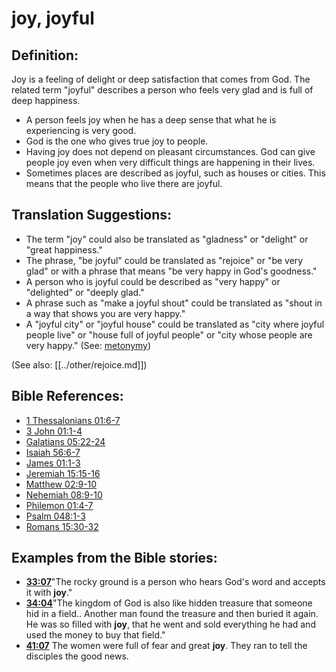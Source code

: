 # joy, joyful #

## Definition: ##

Joy is a feeling of delight or deep satisfaction that comes from God. The related term "joyful" describes a person who feels very glad and is full of deep happiness.

* A person feels joy when he has a deep sense that what he is experiencing is very good.
* God is the one who gives true joy to people.
* Having joy does not depend on pleasant circumstances. God can give people joy even when very difficult things are happening in their lives.
* Sometimes places are described as joyful, such as houses or cities. This means that the people who live there are joyful.

## Translation Suggestions: ##

* The term "joy" could also be translated as "gladness" or "delight" or "great happiness."
* The phrase, "be joyful" could be translated as "rejoice" or "be very glad" or with a phrase that means "be very happy in God's goodness."
* A person who is joyful could be described as "very happy" or "delighted" or "deeply glad."
* A phrase such as "make a joyful shout" could be translated as "shout in a way that shows you are very happy."
* A "joyful city" or "joyful house" could be translated as "city where joyful people live" or "house full of joyful people" or "city whose people are very happy." (See: [metonymy](en/ta-vol1/translate/man/figs-metonymy))

(See also: [[../other/rejoice.md]])

## Bible References: ##

* [1 Thessalonians 01:6-7](en/tn/1th/help/01/06)
* [3 John 01:1-4](en/tn/3jn/help/01/01)
* [Galatians 05:22-24](en/tn/gal/help/05/22)
* [Isaiah 56:6-7](en/tn/isa/help/56/06)
* [James 01:1-3](en/tn/jas/help/01/01)
* [Jeremiah 15:15-16](en/tn/jer/help/15/15)
* [Matthew 02:9-10](en/tn/mat/help/02/09)
* [Nehemiah 08:9-10](en/tn/neh/help/08/09)
* [Philemon 01:4-7](en/tn/phm/help/01/04)
* [Psalm 048:1-3](en/tn/psa/help/48/01)
* [Romans 15:30-32](en/tn/rom/help/15/30)

## Examples from the Bible stories: ##

* __[33:07](en/tn/obs/help/33/07)__"The rocky ground is a person who hears God's word and accepts it with __joy__."
* __[34:04](en/tn/obs/help/34/04)__"The kingdom of God is also like hidden treasure that someone hid in a field.. Another man found the treasure and then buried it again. He was so filled with __joy__, that he went and sold everything he had and used the money to buy that field."
* __[41:07](en/tn/obs/help/41/07)__ The women were full of fear and great __joy__. They ran to tell the disciples the good news.